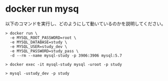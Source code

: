 # docker run mysq

以下のコマンドを実行し、どのようにして動いているのかを説明してください。

```console
> docker run \
  -e MYSQL_ROOT_PASSWORD=root \
  -e MYSQL_DATABASE=study \
  -e MYSQL_USER=study_dev \
  -e MYSQL_PASSWORD=study_pass \
  -d --rm --name mysql-study -p 3906:3906 mysql:5.7 
```

```console
> docker exec -it mysql-study mysql -uroot -p study
```

```console
> mysql -ustudy_dev -p study
```
